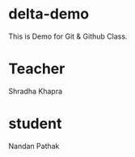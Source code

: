 # delta-demo
This is Demo for Git &amp; Github Class.

# Teacher
Shradha Khapra

# student
Nandan Pathak